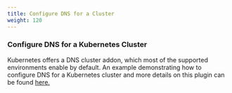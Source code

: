 ```yaml
---
title: Configure DNS for a Cluster
weight: 120
---
```

### Configure DNS for a Kubernetes Cluster

Kubernetes offers a DNS cluster addon, which most of the supported environments enable by default. An example demonstrating how to configure DNS for a Kubernetes cluster and more details on this plugin can be found [here.](https://github.com/kubernetes/kubernetes/tree/release-1.5/examples/cluster-dns)

